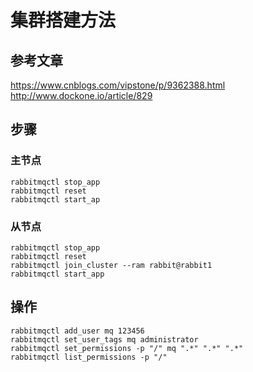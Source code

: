 # 集群搭建方法

## 参考文章

https://www.cnblogs.com/vipstone/p/9362388.html
http://www.dockone.io/article/829

## 步骤

### 主节点

```shell
rabbitmqctl stop_app
rabbitmqctl reset
rabbitmqctl start_ap
```

### 从节点

```shell
rabbitmqctl stop_app
rabbitmqctl reset
rabbitmqctl join_cluster --ram rabbit@rabbit1
rabbitmqctl start_app
```

## 操作

```shell
rabbitmqctl add_user mq 123456
rabbitmqctl set_user_tags mq administrator
rabbitmqctl set_permissions -p "/" mq ".*" ".*" ".*"
rabbitmqctl list_permissions -p "/"
```

